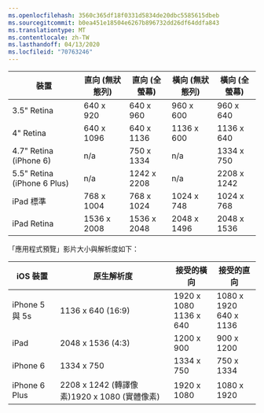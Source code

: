 ```yaml
---
ms.openlocfilehash: 3560c365df18f0331d5834de20dbc5585615dbeb
ms.sourcegitcommit: b0ea451e18504e6267b896732dd26df64ddfa843
ms.translationtype: MT
ms.contentlocale: zh-TW
ms.lasthandoff: 04/13/2020
ms.locfileid: "70763246"
---
```

|裝置|直向 (無狀態列)|直向 (全螢幕)|橫向 (無狀態列)|橫向 (全螢幕)|
|---|---|---|---|---|
|3.5" Retina|640 x 920|640 x 960|960 x 600|960 x 640|
|4" Retina|640 x 1096|640 x 1136|1136 x 600|1136 x 640|
|4.7" Retina (iPhone 6)|n/a|750 x 1334|n/a|1334 x 750|
|5.5" Retina (iPhone 6 Plus)|n/a|1242 x 2208|n/a|2208 x 1242|
|iPad 標準|768 x 1004|768 x 1024|1024 x 748|1024 x 768|
|iPad Retina|1536 x 2008|1536 x 2048|2048 x 1496|2048 x 1536|

「應用程式預覽」影片大小與解析度如下：

|iOS 裝置|原生解析度|接受的橫向|接受的直向|
|---|---|---|---|
|iPhone 5 與 5s|1136 x 640 (16:9)|1920 x 1080<br />1136 x 640|1080 x 1920<br />640 x 1136|
|iPad|2048 x 1536 (4:3)|1200 x 900|900 x 1200|
|iPhone 6|1334 x 750|1334 x 750|750 x 1334|
|iPhone 6 Plus|2208 x 1242 (轉譯像素)1920 x 1080 (實體像素)|1920 x 1080|1080 x 1920|
